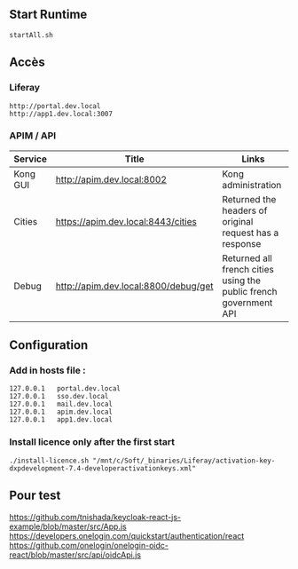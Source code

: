 ## Start Runtime
```
startAll.sh
```

## Accès 
### Liferay
```
http://portal.dev.local
http://app1.dev.local:3007
```

### APIM / API

| Service             | Title   | Links |
| --------         | ------- | -------                                                        |
| Kong GUI         | http://apim.dev.local:8002              | Kong administration |
| Cities           | https://apim.dev.local:8443/cities      | Returned the headers of original request has a response |
| Debug            | http://apim.dev.local:8800/debug/get    | Returned all french cities using the public french government API |

## Configuration

### Add in hosts file :
```
127.0.0.1	portal.dev.local
127.0.0.1	sso.dev.local
127.0.0.1	mail.dev.local
127.0.0.1	apim.dev.local
127.0.0.1	app1.dev.local
```

### Install licence only after the first start

```
./install-licence.sh "/mnt/c/Soft/_binaries/Liferay/activation-key-dxpdevelopment-7.4-developeractivationkeys.xml"
```

## Pour test
https://github.com/tnishada/keycloak-react-js-example/blob/master/src/App.js
https://developers.onelogin.com/quickstart/authentication/react
https://github.com/onelogin/onelogin-oidc-react/blob/master/src/api/oidcApi.js




